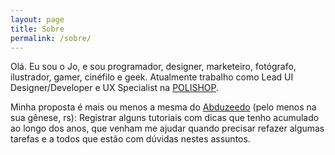 ```yaml
---
layout: page
title: Sobre
permalink: /sobre/
---
```


Olá. Eu sou o Jo, e sou programador, designer, marketeiro, fotógrafo, ilustrador, gamer, cinéfilo e geek. Atualmente trabalho como Lead UI Designer/Developer e UX Specialist na [POLISHOP](http://ww.polishop.com.br/).

Minha proposta é mais ou menos a mesma do [Abduzeedo](http://abduzeedo.com.br/) (pelo menos na sua gênese, rs): Registrar alguns tutoriais com dicas que tenho acumulado ao longo dos anos, que venham me ajudar quando precisar refazer algumas tarefas e a todos que estão com dúvidas nestes assuntos.
